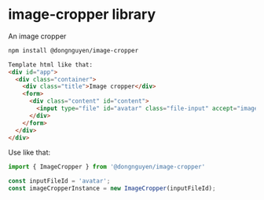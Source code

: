 # image-cropper library

An image cropper

```html
npm install @dongnguyen/image-cropper

Template html like that:
<div id="app">
  <div class="container">
    <div class="title">Image cropper</div>
    <form>
      <div class="content" id="content">
        <input type="file" id="avatar" class="file-input" accept="image/x-png,image/jpeg" />
      </div>
    </form>
  </div>
</div>
```

Use like that:

```typescript
import { ImageCropper } from '@dongnguyen/image-cropper'

const inputFileId = 'avatar';
const imageCropperInstance = new ImageCropper(inputFileId);
```
